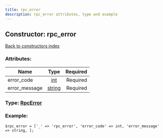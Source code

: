 ```yaml
---
title: rpc_error
description: rpc_error attributes, type and example
---
```

## Constructor: rpc\_error  
[Back to constructors index](index.md)



### Attributes:

| Name     |    Type       | Required |
|----------|:-------------:|---------:|
|error\_code|[int](../types/int.md) | Required|
|error\_message|[string](../types/string.md) | Required|



### Type: [RpcError](../types/RpcError.md)


### Example:

```
$rpc_error = ['_' => 'rpc_error', 'error_code' => int, 'error_message' => string, ];
```